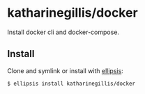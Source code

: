 # katharinegillis/docker
Install docker cli and docker-compose.

## Install
Clone and symlink or install with [ellipsis][ellipsis]:

```
$ ellipsis install katharinegillis/docker
```

[ellipsis]: http://ellipsis.sh
